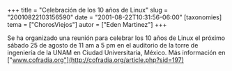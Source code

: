 +++
title = "Celebración de los 10 años de Linux"
slug = "20010822103156590"
date = "2001-08-22T10:31:56-06:00"
[taxonomies]
tema = ["ChorosViejos"]
autor = ["Eden Martinez"]
+++

Se ha organizado una reunión para celebrar los 10 años de Linux el
próximo sábado 25 de agosto de 11 am a 5 pm en el auditorio de la torre
de ingeniería de la UNAM en Ciudad Universitaria, México. Más
información en
["www.cofradia.org"](http://cofradia.org/article.php?sid=197)
